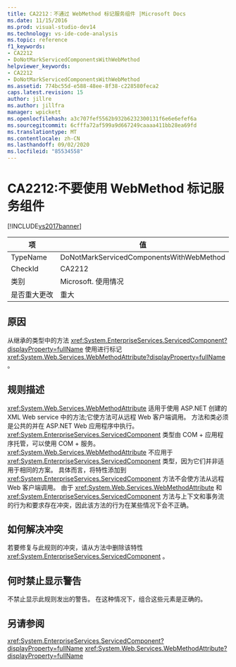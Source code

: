 ```yaml
---
title: CA2212：不通过 WebMethod 标记服务组件 |Microsoft Docs
ms.date: 11/15/2016
ms.prod: visual-studio-dev14
ms.technology: vs-ide-code-analysis
ms.topic: reference
f1_keywords:
- CA2212
- DoNotMarkServicedComponentsWithWebMethod
helpviewer_keywords:
- CA2212
- DoNotMarkServicedComponentsWithWebMethod
ms.assetid: 774bc55d-e588-48ee-8f38-c228580feca2
caps.latest.revision: 15
author: jillre
ms.author: jillfra
manager: wpickett
ms.openlocfilehash: a3c707fef5562b932b6232300131f6e6e6efef6a
ms.sourcegitcommit: 6cfffa72af599a9d667249caaaa411bb28ea69fd
ms.translationtype: MT
ms.contentlocale: zh-CN
ms.lasthandoff: 09/02/2020
ms.locfileid: "85534558"
---
```

# <a name="ca2212-do-not-mark-serviced-components-with-webmethod"></a>CA2212:不要使用 WebMethod 标记服务组件
[!INCLUDE[vs2017banner](../includes/vs2017banner.md)]

|项|值|
|-|-|
|TypeName|DoNotMarkServicedComponentsWithWebMethod|
|CheckId|CA2212|
|类别|Microsoft. 使用情况|
|是否重大更改|重大|

## <a name="cause"></a>原因
 从继承的类型中的方法 <xref:System.EnterpriseServices.ServicedComponent?displayProperty=fullName> 使用进行标记 <xref:System.Web.Services.WebMethodAttribute?displayProperty=fullName> 。

## <a name="rule-description"></a>规则描述
 <xref:System.Web.Services.WebMethodAttribute> 适用于使用 ASP.NET 创建的 XML Web service 中的方法;它使方法可从远程 Web 客户端调用。 方法和类必须是公共的并在 ASP.NET Web 应用程序中执行。 <xref:System.EnterpriseServices.ServicedComponent> 类型由 COM + 应用程序托管，可以使用 COM + 服务。 <xref:System.Web.Services.WebMethodAttribute> 不应用于 <xref:System.EnterpriseServices.ServicedComponent> 类型，因为它们并非适用于相同的方案。 具体而言，将特性添加到 <xref:System.EnterpriseServices.ServicedComponent> 方法不会使方法从远程 Web 客户端调用。 由于 <xref:System.Web.Services.WebMethodAttribute> 和 <xref:System.EnterpriseServices.ServicedComponent> 方法与上下文和事务流的行为和要求存在冲突，因此该方法的行为在某些情况下会不正确。

## <a name="how-to-fix-violations"></a>如何解决冲突
 若要修复与此规则的冲突，请从方法中删除该特性 <xref:System.EnterpriseServices.ServicedComponent> 。

## <a name="when-to-suppress-warnings"></a>何时禁止显示警告
 不禁止显示此规则发出的警告。 在这种情况下，组合这些元素是正确的。

## <a name="see-also"></a>另请参阅
 <xref:System.EnterpriseServices.ServicedComponent?displayProperty=fullName> <xref:System.Web.Services.WebMethodAttribute?displayProperty=fullName>
